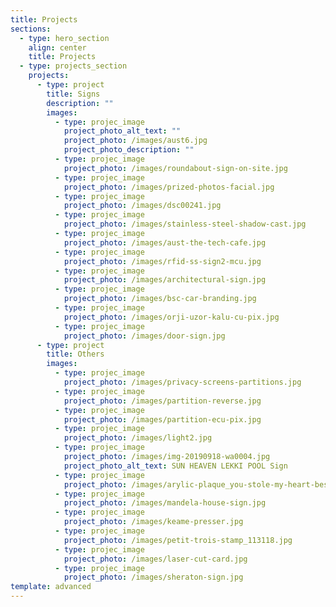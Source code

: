 ```yaml
---
title: Projects
sections:
  - type: hero_section
    align: center
    title: Projects
  - type: projects_section
    projects:
      - type: project
        title: Signs
        description: ""
        images:
          - type: projec_image
            project_photo_alt_text: ""
            project_photo: /images/aust6.jpg
            project_photo_description: ""
          - type: projec_image
            project_photo: /images/roundabout-sign-on-site.jpg
          - type: projec_image
            project_photo: /images/prized-photos-facial.jpg
          - type: projec_image
            project_photo: /images/dsc00241.jpg
          - type: projec_image
            project_photo: /images/stainless-steel-shadow-cast.jpg
          - type: projec_image
            project_photo: /images/aust-the-tech-cafe.jpg
          - type: projec_image
            project_photo: /images/rfid-ss-sign2-mcu.jpg
          - type: projec_image
            project_photo: /images/architectural-sign.jpg
          - type: projec_image
            project_photo: /images/bsc-car-branding.jpg
          - type: projec_image
            project_photo: /images/orji-uzor-kalu-cu-pix.jpg
          - type: projec_image
            project_photo: /images/door-sign.jpg
      - type: project
        title: Others
        images:
          - type: projec_image
            project_photo: /images/privacy-screens-partitions.jpg
          - type: projec_image
            project_photo: /images/partition-reverse.jpg
          - type: projec_image
            project_photo: /images/partition-ecu-pix.jpg
          - type: projec_image
            project_photo: /images/light2.jpg
          - type: projec_image
            project_photo: /images/img-20190918-wa0004.jpg
            project_photo_alt_text: SUN HEAVEN LEKKI POOL Sign
          - type: projec_image
            project_photo: /images/arylic-plaque_you-stole-my-heart-best.jpg
          - type: projec_image
            project_photo: /images/mandela-house-sign.jpg
          - type: projec_image
            project_photo: /images/keame-presser.jpg
          - type: projec_image
            project_photo: /images/petit-trois-stamp_113118.jpg
          - type: projec_image
            project_photo: /images/laser-cut-card.jpg
          - type: projec_image
            project_photo: /images/sheraton-sign.jpg
template: advanced
---
```

